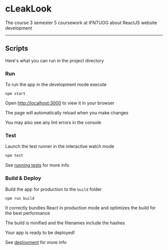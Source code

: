 # cLeakLook

The course 3 semester 5 coursework at IFNTUOG about ReactJS website development

---

## Scripts

Here's what you can run in the project directory

### Run

To run the app in the development mode execute

```shell
npm start
```

Open [http://localhost:3000](http://localhost:3000) to view it in your browser

The page will automatically reload when you make changes

You may also see any lint errors in the console

### Test

Launch the test runner in the interactive watch mode

```bash
npm test
```

See [running tests](https://facebook.github.io/create-react-app/docs/running-tests) for more info

### Build & Deploy

Build the app for production to the `build` folder

```bash
npm run build
```

It correctly bundles React in production mode and optimizes the build for the best performance

The build is minified and the filenames include the hashes

Your app is ready to be deployed!

See [deployment](https://facebook.github.io/create-react-app/docs/deployment) for more info